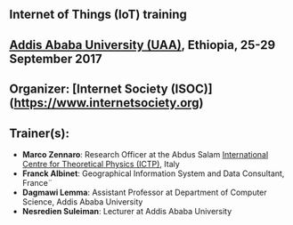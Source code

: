 ## Internet of Things (IoT) training
## [Addis Ababa University (UAA)](http://www.aau.edu.et), Ethiopia, 25-29 September 2017


## **Organizer**: [Internet Society (ISOC)] (https://www.internetsociety.org)

## **Trainer(s)**:
* **Marco Zennaro**: Research Officer at the Abdus Salam [International Centre for Theoretical Physics (ICTP)](https://www.ictp.it), Italy
* **Franck Albinet**: Geographical Information System and Data Consultant, France¨
* **Dagmawi Lemma**: Assistant Professor at Department of Computer Science, Addis Ababa University
* **Nesredien Suleiman**: Lecturer at Addis Ababa University


